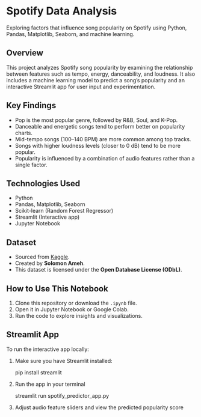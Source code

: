 # Spotify Data Analysis  
Exploring factors that influence song popularity on Spotify using Python, Pandas, Matplotlib, Seaborn, and machine learning.

## Overview  
This project analyzes Spotify song popularity by examining the relationship between features such as tempo, energy, danceability, and loudness. It also includes a machine learning model to predict a song’s popularity and an interactive Streamlit app for user input and experimentation.

## Key Findings  
- Pop is the most popular genre, followed by R&B, Soul, and K-Pop.
- Danceable and energetic songs tend to perform better on popularity charts.
- Mid-tempo songs (100–140 BPM) are more common among top tracks.
- Songs with higher loudness levels (closer to 0 dB) tend to be more popular.
- Popularity is influenced by a combination of audio features rather than a single factor.  

## Technologies Used  
- Python  
- Pandas, Matplotlib, Seaborn
- Scikit-learn (Random Forest Regressor)
- Streamlit (Interactive app) 
- Jupyter Notebook  

## Dataset  
- Sourced from [Kaggle](https://www.kaggle.com/datasets/solomonameh/spotify-music-dataset).  
- Created by **Solomon Ameh**.  
- This dataset is licensed under the **Open Database License (ODbL)**.

## How to Use This Notebook  
1. Clone this repository or download the `.ipynb` file.  
2. Open it in Jupyter Notebook or Google Colab.  
3. Run the code to explore insights and visualizations.  

## Streamlit App
To run the interactive app locally:

1. Make sure you have Streamlit installed:
   
   pip install streamlit
   
2. Run the app in your terminal
   
   streamlit run spotify_predictor_app.py  

3. Adjust audio feature sliders and view the predicted popularity score


